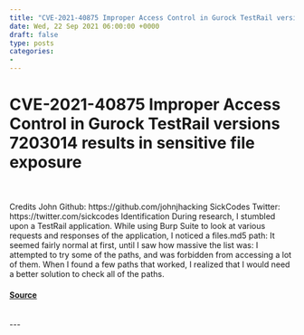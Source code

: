 ```yaml
---
title: "CVE-2021-40875 Improper Access Control in Gurock TestRail versions 7203014 results in sensitive file exposure"
date: Wed, 22 Sep 2021 06:00:00 +0000
draft: false
type: posts
categories: 
- 
---
```

# CVE-2021-40875 Improper Access Control in Gurock TestRail versions 7203014 results in sensitive file exposure

<br/>

<br/>
Credits John Github: https://github.com/johnjhacking SickCodes Twitter: https://twitter.com/sickcodes Identification During research, I stumbled upon a TestRail application. While using Burp Suite to look at various requests and responses of the application, I noticed a files.md5 path: It seemed fairly normal at first, until I saw how massive the list was: I attempted to try some of the paths, and was forbidden from accessing a lot of them. When I found a few paths that worked, I realized that I would need a better solution to check all of the paths.

#### [Source](https://johnjhacking.com/blog/cve-2021-40875/)

<br/>
---
